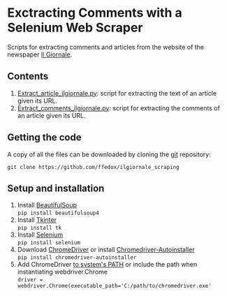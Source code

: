 # Exctracting Comments with a Selenium Web Scraper

Scripts for extracting comments and articles from the website of the newspaper [Il Giornale](https://www.ilgiornale.it/).

## Contents

1. [Extract_article_ilgiornale.py](https://github.com/ffedox/ilgiornale_scraping/blob/main/extract_article_ilgiornale.py): script for extracting the text of an article given its URL.
2. [Extract_comments_ilgiornale.py](https://github.com/ffedox/ilgiornale_scraping/blob/main/extract_comments_ilgiornale.py): script for extracting the comments of an article given its URL.

## Getting the code

A copy of all the files can be downloaded by cloning the
[git](https://git-scm.com/) repository:

    git clone https://github.com/ffedox/ilgiornale_scraping

## Setup and installation
1. Install [BeautifulSoup](https://www.crummy.com/software/BeautifulSoup/bs4/doc/) <br />
`pip install beautifulsoup4` <br />
2. Install [Tkinter](https://docs.python.org/3/library/tkinter.html) <br />
`pip install tk`
3. Install [Selenium](https://www.selenium.dev/) <br />
`pip install selenium` <br />
4. Download [ChromeDriver](https://sites.google.com/chromium.org/driver/) or install [Chromedriver-Autoinstaller](https://pypi.org/project/chromedriver-autoinstaller/) <br />
`pip install chromedriver-autoinstaller` <br />
5. Add ChromeDriver [to system's PATH](https://www.browserstack.com/guide/run-selenium-tests-using-selenium-chromedriver) or include the path when instantiating webdriver.Chrome <br />
`driver = webdriver.Chrome(executable_path='C:/path/to/chromedriver.exe'` 
